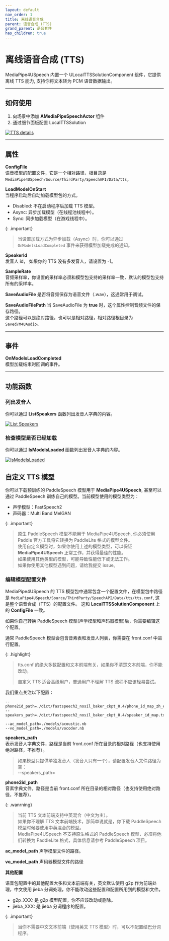 ```yaml
---
layout: default
nav_order: 1
title: 离线语音合成
parent: 语音合成 (TTS)
grand_parent: 语音套件
has_children: true
---
```


# 离线语音合成 (TTS)

MediaPipe4USpeech 内置一个 ULocalTTSSolutionComponent 组件，它提供离线 TTS 能力, 支持你将文本转为 PCM 语音数据输出。   

---   


## 如何使用

1. 向场景中添加 **AMediaPipeSpeechActor** 组件
2. 通过细节面板配置 LocalTTSSolution   

[![TTS details](./images/tts_details.jpg "tts details")](./images/tts_details.jpg)

---   

## 属性

**ConfigFile**   
语音模型的配置文件，它是一个相对路径，根目录是`MediaPipe4USpeech/Source/ThirdParty/SpeechAPI/Data/tts`。  
   
**LoadModelOnStart**     
当程序启动后自动加载模型包的方式。   
- Disabled: 不在启动程序后加载 TTS 模型。
- Async: 异步加载模型（在线程池线程中）。
- Sync: 同步加载模型（在游戏线程中）。

{: .important}
> 当设置加载方式为异步加载（Async）时，你可以通过 `OnModelsLoadCompleted` 事件来获得模型加载完成的通知。
   
**SpeakerId**      
发音人 id， 如果你的 TTS 没有多发音人，请设置为 -1。

**SampleRate**  
音频采样率，你设置的采样率必须和模型包支持的采样率一致，默认的模型包支持所有的采样率。 

**SaveAudioFile**
是否将音频保存为语音文件（.wav），这通常用于调试。   

**SaveAudioFilePath**
当 SaveAudioFile 为 **true** 时，这个属性控制音频文件的保存路径。   
这个路径可以是绝对路径，也可以是相对路径，相对路径根目录为 `Saved/M4UAudio`。

---   

## 事件

**OnModelsLoadCompleted**   
模型加载结束时回调的事件。

---   

## 功能函数     

### 列出发音人

你可以通过 **ListSpeakers** 函数列出发音人字典的内容。

[![List Speakers](./images/tts_list_speakers.jpg "List Speakers")](./images/tts_list_speakers.jpg)

### 检查模型是否已经加载

你可以通过 **IsModelsLoaded** 函数列出发音人字典的内容。

[![IsModelsLoaded](./images/is_model_loaded.jpg "IsModelsLoaded")](./images/is_model_loaded.jpg)


## 自定义 TTS 模型

你可以下载预训练的 PaddleSpeech 模型用于 **MediaPipe4USpeech**, 甚至可以通过 PaddleSpeech 训练自己的模型。当前模型使用的模型类型为：

- 声学模型：FastSpeech2
- 声码器：Multi Band MelGAN

{: .important}
> 原生 PaddleSpeech 模型不能用于 MediaPipe4USpeech, 你必须使用 Paddle 官方工具将它转换为 PaddleLite 格式的模型文件。   
> 使用自定义模型时，如果你使用上述的模型类型，可以保证 **MediaPipe4USpeech** 正常工作，并获得最佳的性能。   
> 如果使用其他类型的模型，可能导致性能低下或无法工作。   
> 如果你使用其他模型遇到问题，请给我提交 issue。

### 编辑模型配置文件

MediaPipe4USpeech 的 TTS 模型包中通常包含一个配置文件，在模型包中路径是 `MediaPipe4USpeech/Source/ThirdParty/SpeechAPI/Data/tts/tts.conf`, 这是整个语音合成（TTS）的配置文件。
这和 **LocalTTSSolutionComponent** 上的 **ConfigFile** 一致。      

如果你自己转换 PaddleSpeech 模型(声学模型和声码器模型)后，你需要编辑这个配置。   
   
通常 PaddleSpeech 模型会包含音素表和发音人列表，你需要在 front.conf 中进行配置。  

{: .highlight}
> tts.conf 的绝大多数配置和文本前端有关，如果你不清楚文本前端，你不能改动。   
> 
> 自定义 TTS 适合高级用户，普通用户不理解 TTS 流程不应该轻易尝试。   

我们重点关注以下配置：   
```
--phone2id_path=./dict/fastspeech2_nosil_baker_ckpt_0.4/phone_id_map_zh_en.txt
--speakers_path=./dict/fastspeech2_nosil_baker_ckpt_0.4/speaker_id_map.txt

--ac_model_path=./models/acoustic.nb
--vo_model_path=./models/vocoder.nb
```

**speakers_path**   
表示发音人字典文件，路径是当前 front.conf 所在目录的相对路径（也支持使用绝对路径，不推荐）。
> 如果模型只提供单独发音人（发音人只有一个），请配置发音人文件路径为空：   
> --speakers_path=   
   
**phone2id_path**   
音素字典文件，路径是当前 front.conf 所在目录的相对路径（也支持使用绝对路径，不推荐）。    

{: .wanrning}
> 当前 TTS 文本前端支持中英混合（中文为主）。   
> 如果你不理解 TTS 文本前端技术，那简单说就是，你下载 PaddleSpeech 模型时候要使用中英混合的模型。   
> MediaPipe4USpeech 不支持原生格式的 PaddleSpeech 模型，必须将他们转换为 PaddleLite 格式，具体信息请参考 PaddleSpeech 项目。

**ac_model_path**
声学模型文件的路径。

**vo_model_path**
声码器模型文件的路径


**其他配置**

语音包配置中的其他配置大多和文本前端有关，英文默认使用 g2p 作为前端处理，中文使用 jieba 分词处理，你不能改动这些配置和配置所用到的模型和文件。   

- g2p_XXX: 是 g2p 模型配置，你不应该改动或删除。    
- jieba_XXX: 是 jieba 分词程序的配置。

{: .important}
> 当你不需要中文文本前端（使用英文 TTS 模型）时，可以不配置结巴分词程序。








